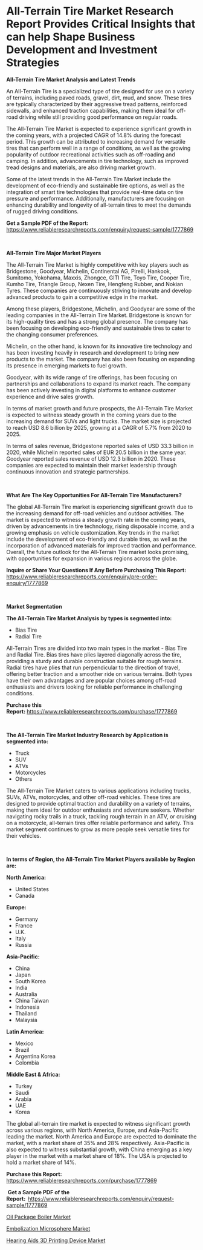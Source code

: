 <p><h1>All-Terrain Tire Market Research Report Provides Critical Insights that can help Shape Business Development and Investment Strategies</h1></p><p><strong>All-Terrain Tire Market Analysis and Latest Trends</strong></p>
<p><p>An All-Terrain Tire is a specialized type of tire designed for use on a variety of terrains, including paved roads, gravel, dirt, mud, and snow. These tires are typically characterized by their aggressive tread patterns, reinforced sidewalls, and enhanced traction capabilities, making them ideal for off-road driving while still providing good performance on regular roads.</p><p>The All-Terrain Tire Market is expected to experience significant growth in the coming years, with a projected CAGR of 14.8% during the forecast period. This growth can be attributed to increasing demand for versatile tires that can perform well in a range of conditions, as well as the growing popularity of outdoor recreational activities such as off-roading and camping. In addition, advancements in tire technology, such as improved tread designs and materials, are also driving market growth.</p><p>Some of the latest trends in the All-Terrain Tire Market include the development of eco-friendly and sustainable tire options, as well as the integration of smart tire technologies that provide real-time data on tire pressure and performance. Additionally, manufacturers are focusing on enhancing durability and longevity of all-terrain tires to meet the demands of rugged driving conditions.</p></p>
<p><strong>Get a Sample PDF of the Report:&nbsp;</strong> <a href="https://www.reliableresearchreports.com/enquiry/request-sample/1777869">https://www.reliableresearchreports.com/enquiry/request-sample/1777869</a></p>
<p>&nbsp;</p>
<p><strong>All-Terrain Tire Major Market Players</strong></p>
<p><p>The All-Terrain Tire Market is highly competitive with key players such as Bridgestone, Goodyear, Michelin, Continental AG, Pirelli, Hankook, Sumitomo, Yokohama, Maxxis, Zhongce, GITI Tire, Toyo Tire, Cooper Tire, Kumho Tire, Triangle Group, Nexen Tire, Hengfeng Rubber, and Nokian Tyres. These companies are continuously striving to innovate and develop advanced products to gain a competitive edge in the market.</p><p>Among these players, Bridgestone, Michelin, and Goodyear are some of the leading companies in the All-Terrain Tire Market. Bridgestone is known for its high-quality tires and has a strong global presence. The company has been focusing on developing eco-friendly and sustainable tires to cater to the changing consumer preferences.</p><p>Michelin, on the other hand, is known for its innovative tire technology and has been investing heavily in research and development to bring new products to the market. The company has also been focusing on expanding its presence in emerging markets to fuel growth.</p><p>Goodyear, with its wide range of tire offerings, has been focusing on partnerships and collaborations to expand its market reach. The company has been actively investing in digital platforms to enhance customer experience and drive sales growth.</p><p>In terms of market growth and future prospects, the All-Terrain Tire Market is expected to witness steady growth in the coming years due to the increasing demand for SUVs and light trucks. The market size is projected to reach USD 8.6 billion by 2025, growing at a CAGR of 5.7% from 2020 to 2025.</p><p>In terms of sales revenue, Bridgestone reported sales of USD 33.3 billion in 2020, while Michelin reported sales of EUR 20.5 billion in the same year. Goodyear reported sales revenue of USD 12.3 billion in 2020. These companies are expected to maintain their market leadership through continuous innovation and strategic partnerships.</p></p>
<p>&nbsp;</p>
<p><strong>What Are The Key Opportunities For All-Terrain Tire Manufacturers?</strong></p>
<p><p>The global All-Terrain Tire market is experiencing significant growth due to the increasing demand for off-road vehicles and outdoor activities. The market is expected to witness a steady growth rate in the coming years, driven by advancements in tire technology, rising disposable income, and a growing emphasis on vehicle customization. Key trends in the market include the development of eco-friendly and durable tires, as well as the incorporation of advanced materials for improved traction and performance. Overall, the future outlook for the All-Terrain Tire market looks promising, with opportunities for expansion in various regions across the globe.</p></p>
<p><strong>Inquire or Share Your Questions If Any Before Purchasing This Report:</strong> <a href="https://www.reliableresearchreports.com/enquiry/pre-order-enquiry/1777869">https://www.reliableresearchreports.com/enquiry/pre-order-enquiry/1777869</a></p>
<p>&nbsp;</p>
<p><strong>Market Segmentation</strong></p>
<p><strong>The All-Terrain Tire Market Analysis by types is segmented into:</strong></p>
<p><ul><li>Bias Tire</li><li>Radial Tire</li></ul></p>
<p><p>All-Terrain Tires are divided into two main types in the market - Bias Tire and Radial Tire. Bias tires have plies layered diagonally across the tire, providing a sturdy and durable construction suitable for rough terrains. Radial tires have plies that run perpendicular to the direction of travel, offering better traction and a smoother ride on various terrains. Both types have their own advantages and are popular choices among off-road enthusiasts and drivers looking for reliable performance in challenging conditions.</p></p>
<p><strong>Purchase this Report:&nbsp;</strong><a href="https://www.reliableresearchreports.com/purchase/1777869">https://www.reliableresearchreports.com/purchase/1777869</a></p>
<p>&nbsp;</p>
<p><strong>The All-Terrain Tire Market Industry Research by Application is segmented into:</strong></p>
<p><ul><li>Truck</li><li>SUV</li><li>ATVs</li><li>Motorcycles</li><li>Others</li></ul></p>
<p><p>The All-Terrain Tire Market caters to various applications including trucks, SUVs, ATVs, motorcycles, and other off-road vehicles. These tires are designed to provide optimal traction and durability on a variety of terrains, making them ideal for outdoor enthusiasts and adventure seekers. Whether navigating rocky trails in a truck, tackling rough terrain in an ATV, or cruising on a motorcycle, all-terrain tires offer reliable performance and safety. This market segment continues to grow as more people seek versatile tires for their vehicles.</p></p>
<p>&nbsp;</p>
<p><strong>In terms of Region, the All-Terrain Tire Market Players available by Region are:</strong></p>
<p>
    <p> <strong> North America: </strong>
        <ul>
            <li>United States</li>
            <li>Canada</li>
        </ul>
        </p> 
    <p> <strong> Europe: </strong>
        <ul>
            <li>Germany</li>
            <li>France</li>
            <li>U.K.</li>
            <li>Italy</li>
            <li>Russia</li>
        </ul>
        </p> 
    <p> <strong> Asia-Pacific: </strong>
        <ul>
            <li>China</li>
            <li>Japan</li>
            <li>South Korea</li>
            <li>India</li>
            <li>Australia</li>
            <li>China Taiwan</li>
            <li>Indonesia</li>
            <li>Thailand</li>
            <li>Malaysia</li>
        </ul>
        </p> 
    <p> <strong> Latin America: </strong>
        <ul>
            <li>Mexico</li>
            <li>Brazil</li>
            <li>Argentina Korea</li>
            <li>Colombia</li>
        </ul>
        </p> 
    <p> <strong> Middle East & Africa: </strong>
        <ul>
            <li>Turkey</li>
            <li>Saudi</li>
            <li>Arabia</li>
            <li>UAE</li>
            <li>Korea</li>
        </ul>
    </p>
    </p>
<p><p>The global all-terrain tire market is expected to witness significant growth across various regions, with North America, Europe, and Asia-Pacific leading the market. North America and Europe are expected to dominate the market, with a market share of 35% and 28% respectively. Asia-Pacific is also expected to witness substantial growth, with China emerging as a key player in the market with a market share of 18%. The USA is projected to hold a market share of 14%.</p></p>
<p><strong>Purchase this Report: </strong><a href="https://www.reliableresearchreports.com/purchase/1777869">https://www.reliableresearchreports.com/purchase/1777869</a></p>
<p>&nbsp;<strong>Get a Sample PDF of the Report:&nbsp;&nbsp;</strong><a href="https://www.reliableresearchreports.com/enquiry/request-sample/1777869">https://www.reliableresearchreports.com/enquiry/request-sample/1777869</a></p>
<p><strong></strong></p>
<p><p><a href="https://view.publitas.com/reportprime-1/oil-package-boiler-market-with-the-goal-of-estimating-the-market-size-and-future-growth-potential-of-various-market-segments-based-on-component-applications-end-user-and-region/">Oil Package Boiler Market</a></p><p><a href="https://view.publitas.com/reportprime-1/embolization-microsphere-market-research-report-unlocks-analysis-on-the-market-financial-status-market-size-and-market-revenue-upto-2030/">Embolization Microsphere Market</a></p><p><a href="https://view.publitas.com/reportprime-1/hearing-aids-3d-printing-device-market-share-market-new-trends-analysis-report-by-type-by-application-by-end-use-by-region-and-segment-forecasts-2023-2030/">Hearing Aids 3D Printing Device Market</a></p></p>